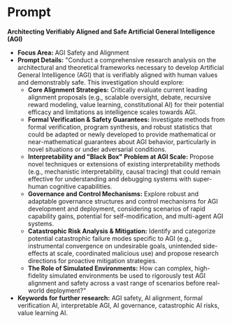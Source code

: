 # Prompt

**Architecting Verifiably Aligned and Safe Artificial General Intelligence
(AGI)**

- **Focus Area:** AGI Safety and Alignment
- **Prompt Details:** "Conduct a comprehensive research analysis on the architectural and theoretical frameworks necessary to develop Artificial General Intelligence (AGI) that is verifiably aligned with human values and demonstrably safe. This investigation should explore:
  - **Core Alignment Strategies:** Critically evaluate current leading alignment proposals (e.g., scalable oversight, debate, recursive reward modeling, value learning, constitutional AI) for their potential efficacy and limitations as intelligence scales towards AGI.
  - **Formal Verification & Safety Guarantees:** Investigate methods from formal verification, program synthesis, and robust statistics that could be adapted or newly developed to provide mathematical or near-mathematical guarantees about AGI behavior, particularly in novel situations or under adversarial conditions.
  - **Interpretability and "Black Box" Problem at AGI Scale:** Propose novel techniques or extensions of existing interpretability methods (e.g., mechanistic interpretability, causal tracing) that could remain effective for understanding and debugging systems with super-human cognitive capabilities.
  - **Governance and Control Mechanisms:** Explore robust and adaptable governance structures and control mechanisms for AGI development and deployment, considering scenarios of rapid capability gains, potential for self-modification, and multi-agent AGI systems.
  - **Catastrophic Risk Analysis & Mitigation:** Identify and categorize potential catastrophic failure modes specific to AGI (e.g., instrumental convergence on undesirable goals, unintended side-effects at scale, coordinated malicious use) and propose research directions for proactive mitigation strategies.
  - **The Role of Simulated Environments:** How can complex, high-fidelity simulated environments be used to rigorously test AGI alignment and safety across a vast range of scenarios before real-world deployment?"
- **Keywords for further research:** AGI safety, AI alignment, formal verification AI, interpretable AGI, AI governance, catastrophic AI risks, value learning AI.
